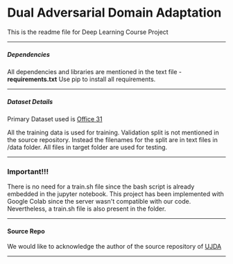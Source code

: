 # Dual Adversarial Domain Adaptation

This is the readme file for Deep Learning Course Project

---

##### Dependencies

All dependencies and libraries are mentioned in the text file - **requirements.txt**
Use pip to install all requirements.

----

##### Dataset Details

Primary Dataset used is [Office 31](https://faculty.cc.gatech.edu/~judy/domainadapt/)

All the training data is used for training.
Validation split is not mentioned in the source repository. Instead the filenames for the split are in text files in /data folder.
All files in target folder are used for testing.

---

### Important!!!

There is no need for a train.sh file since the bash script is already embedded in the jupyter notebook. This project has been implemented with Google Colab since the server wasn't compatible with our code. Nevertheless, a train.sh file is also present in the folder.

---

#### Source Repo

We would like to acknowledge the author of the source repository of [UJDA](https://github.com/yaoyueduzhen/UJDA)

---



